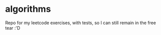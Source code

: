 # algorithms
Repo for my leetcode exercises, with tests, so I can still remain in the free tear :'D
